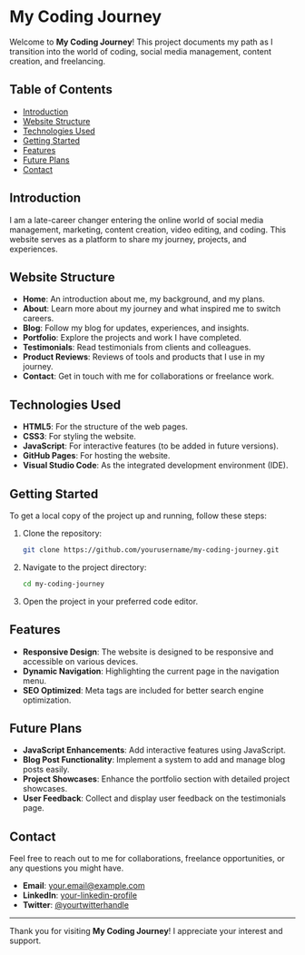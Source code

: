 # My Coding Journey

Welcome to **My Coding Journey**! This project documents my path as I transition into the world of coding, social media management, content creation, and freelancing.

## Table of Contents

- [Introduction](#introduction)
- [Website Structure](#website-structure)
- [Technologies Used](#technologies-used)
- [Getting Started](#getting-started)
- [Features](#features)
- [Future Plans](#future-plans)
- [Contact](#contact)

## Introduction

I am a late-career changer entering the online world of social media management, marketing, content creation, video editing, and coding. This website serves as a platform to share my journey, projects, and experiences.

## Website Structure

- **Home**: An introduction about me, my background, and my plans.
- **About**: Learn more about my journey and what inspired me to switch careers.
- **Blog**: Follow my blog for updates, experiences, and insights.
- **Portfolio**: Explore the projects and work I have completed.
- **Testimonials**: Read testimonials from clients and colleagues.
- **Product Reviews**: Reviews of tools and products that I use in my journey.
- **Contact**: Get in touch with me for collaborations or freelance work.

## Technologies Used

- **HTML5**: For the structure of the web pages.
- **CSS3**: For styling the website.
- **JavaScript**: For interactive features (to be added in future versions).
- **GitHub Pages**: For hosting the website.
- **Visual Studio Code**: As the integrated development environment (IDE).

## Getting Started

To get a local copy of the project up and running, follow these steps:

1. Clone the repository:
    ```bash
    git clone https://github.com/yourusername/my-coding-journey.git
    ```
2. Navigate to the project directory:
    ```bash
    cd my-coding-journey
    ```
3. Open the project in your preferred code editor.

## Features

- **Responsive Design**: The website is designed to be responsive and accessible on various devices.
- **Dynamic Navigation**: Highlighting the current page in the navigation menu.
- **SEO Optimized**: Meta tags are included for better search engine optimization.

## Future Plans

- **JavaScript Enhancements**: Add interactive features using JavaScript.
- **Blog Post Functionality**: Implement a system to add and manage blog posts easily.
- **Project Showcases**: Enhance the portfolio section with detailed project showcases.
- **User Feedback**: Collect and display user feedback on the testimonials page.

## Contact

Feel free to reach out to me for collaborations, freelance opportunities, or any questions you might have.

- **Email**: [your.email@example.com](mailto:your.email@example.com)
- **LinkedIn**: [your-linkedin-profile](https://www.linkedin.com/in/your-linkedin-profile)
- **Twitter**: [@yourtwitterhandle](https://twitter.com/yourtwitterhandle)

---

Thank you for visiting **My Coding Journey**! I appreciate your interest and support.
